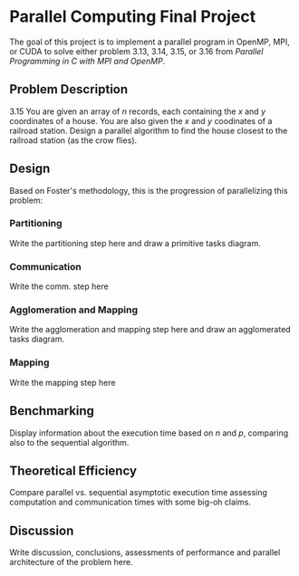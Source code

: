 # Parallel Computing Final Project

The goal of this project is to implement a parallel program in OpenMP, MPI, or CUDA to solve either problem 3.13, 3.14, 3.15, or 3.16 from *Parallel Programming in C with MPI and OpenMP*.

## Problem Description

3.15
You are given an array of *n* records, each containing the *x* and *y* coordinates of a house. You are also given the *x* and *y* coodinates of a railroad station. Design a parallel algorithm to find the house closest to the railroad station (as the crow flies).

## Design

Based on Foster's methodology, this is the progression of parallelizing this problem:

### Partitioning

Write the partitioning step here and draw a primitive tasks diagram.

### Communication

Write the comm. step here

### Agglomeration and Mapping

Write the agglomeration and mapping step here and draw an agglomerated tasks diagram.

### Mapping

Write the mapping step here

## Benchmarking

Display information about the execution time based on *n* and *p*, comparing also to the sequential algorithm.

## Theoretical Efficiency

Compare parallel vs. sequential asymptotic execution time assessing computation and communication times with some big-oh claims.

## Discussion

Write discussion, conclusions, assessments of performance and parallel architecture of the problem here.